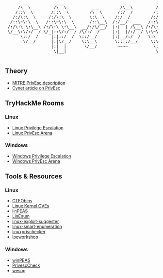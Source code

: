 <pre>

      ___           ___                       ___           ___           ___           ___     
     /\  \         /\  \          ___        /\__\         /\  \         /\  \         /\  \    
    /::\  \       /::\  \        /\  \      /:/  /        /::\  \       /::\  \       /::\  \   
   /:/\:\  \     /:/\:\  \       \:\  \    /:/  /        /:/\:\  \     /:/\ \  \     /:/\:\  \  
  /::\~\:\  \   /::\~\:\  \      /::\__\  /:/__/  ___   /::\~\:\  \   _\:\~\ \  \   /:/  \:\  \ 
 /:/\:\ \:\__\ /:/\:\ \:\__\  __/:/\/__/  |:|  | /\__\ /:/\:\ \:\__\ /\ \:\ \ \__\ /:/__/ \:\__\
 \/__\:\/:/  / \/_|::\/:/  / /\/:/  /     |:|  |/:/  / \:\~\:\ \/__/ \:\ \:\ \/__/ \:\  \  \/__/
      \::/  /     |:|::/  /  \::/__/      |:|__/:/  /   \:\ \:\__\    \:\ \:\__\    \:\  \      
       \/__/      |:|\/__/    \:\__\       \::::/__/     \:\ \/__/     \:\/:/  /     \:\  \     
                  |:|  |       \/__/        ~~~~          \:\__\        \::/  /       \:\__\    
                   \|__|                                   \/__/         \/__/         \/__/    

</pre>

<h2>Theory</h2>
<ul>
      <li><a href="https://attack.mitre.org/tactics/TA0004/">MITRE PrivEsc description</a></li>
      <li><a href="https://www.cynet.com/network-attacks/privilege-escalation/">Cynet article on PrivEsc</a></li>
</ul>

<h2>TryHackMe Rooms</h2>

<h3>Linux</h3>
<ul>
      <li><a href="https://tryhackme.com/room/linprivesc">Linux Privilege Escalation</a></li>
      <li><a href="https://tryhackme.com/room/linuxprivescarena">Linux PrivEsc Arena</a></li>
</ul>

<h3>Windows</h3>
<ul>
      <li><a href="https://tryhackme.com/room/windowsprivesc20">Windows Privilege Escalation</a></li>
      <li><a href="https://tryhackme.com/room/windowsprivescarena">Windows PrivEsc Arena</a></li>
</ul>

<h2>Tools & Resources</h2>

<h3>Linux</h3>
<ul>
      <li><a href="https://gtfobins.github.io/">GTFObins</a></li>
      <li><a href="https://www.linuxkernelcves.com/cves">Linux Kernel CVEs</a></li>
      <li><a href="https://github.com/carlospolop/privilege-escalation-awesome-scripts-suite/tree/master/linPEAS">linPEAS</a></li>
      <li><a href="https://github.com/rebootuser/LinEnum">LinEnum</a></li>
      <li><a href="https://github.com/mzet-/linux-exploit-suggester">linux-exploit-suggester</a></li>
      <li><a href="https://github.com/diego-treitos/linux-smart-enumeration">linux-smart-enumeration</a></li>
      <li><a href="https://github.com/linted/linuxprivchecker">linuxprivchecker</a></li>
      <li><a href="https://github.com/sagishahar/lpeworkshop">lpeworkshop</a></li>
</ul>

<h3>Windows</h3>
<ul>
      <li><a href="https://github.com/carlospolop/PEASS-ng/tree/master/winPEAS">winPEAS</a></li>
      <li><a href="https://github.com/itm4n/PrivescCheck">PrivescCheck</a></li>
      <li><a href="https://github.com/bitsadmin/wesng">wesng</a></li>
</ul>
